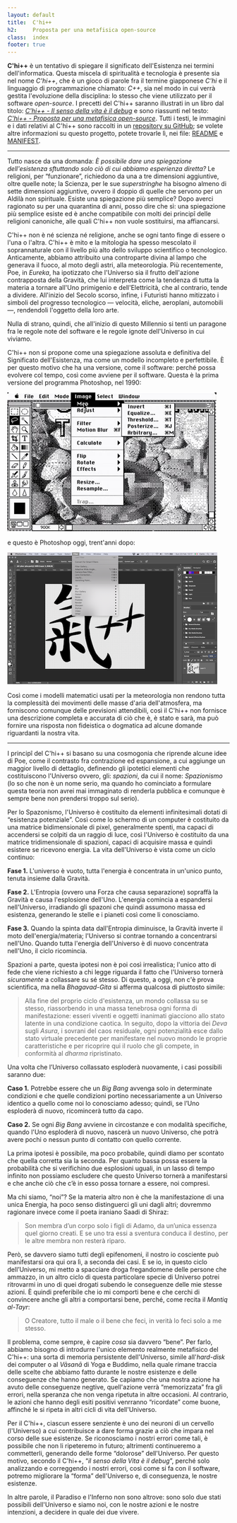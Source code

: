 ```yaml
---
layout: default
title:  C'hi++
h2:     Proposta per una metafisica open-source
class:  index
footer: true
---
```


<b>C'hi++</b> è un tentativo di spiegare il significato dell'Esistenza nei termini dell'informatica.
Questa miscela di spiritualità e tecnologia è presente sia nel nome *C'hi++*, che è un gioco di parole fra il termine giapponese *C'hi* e il linguaggio di programmazione chiamato: *C++*, sia nel modo in cui verrà gestita l'evoluzione della disciplina: lo stesso che viene utilizzato per il software *open-source*.
I precetti del C'hi++ saranno illustrati in un libro dal titolo:
[*C'hi++ - Il senso della vita è il debug*](/man/)
e sono riassunti nel testo:
[*C'hi++ - Proposta per una metafisica open-source*](/proposta/).
Tutti i testi, le immagini e i dati relativi al C'hi++ sono raccolti in un
<a  title="Va' al progetto su GitHub"
    target="github"
    href="https://github.com/chi-plus-plus/chi-plus-plus">
    repository su GitHub</a>; se volete altre informazioni su questo progetto, potete trovarle lì, nei file:
<a href="https://github.com/chi-plus-plus/chi-plus-plus" target="github">README</a> e
<a href="https://github.com/chi-plus-plus/chi-plus-plus/blob/master/MANIFEST.md" target="github">MANIFEST</a>.

---

Tutto nasce da una domanda: *È possibile dare una spiegazione dell'esistenza sftuttando solo ciò di cui abbiamo esperienza diretta?*
Le religioni, per “funzionare”, richiedono da una a tre dimensioni aggiuntive, oltre quelle note; la Scienza, per le sue *superstringhe* ha bisogno almeno di sette dimensioni aggiuntive, ovvero il doppio di quelle che servono per un Aldilà non spirituale. Esiste una spiegazione più semplice?
Dopo averci ragionato su per una quarantina di anni, posso dire che sì: una spiegazione più semplice esiste ed è anche compatibile con molti dei princip&icirc; delle religioni canoniche, alle quali C'hi++ non vuole sostituirsi, ma affiancarsi. 

C'hi++ non è né scienza né religione, anche se ogni tanto finge di essere o l'una o l'altra.
C'hi++ è mito e la mitologia ha spesso mescolato il soprannaturale con il livello più alto dello sviluppo scientifico o tecnologico.
Anticamente, abbiamo attribuito una controparte divina al lampo che generava il fuoco, al moto degli astri, alla meteorologia.
Più recentemente, Poe, in *Eureka*, ha ipotizzato che l'Universo sia il frutto dell'azione contrapposta della Gravità, che lui interpreta come la tendenza di tutta la materia a tornare all'Uno primigenio e dell'Elettricità, che al contrario, tende a dividere.
All'inizio del Secolo scorso, infine, i Futuristi hanno mitizzato i simboli del progresso tecnologico &mdash; velocità, eliche, aeroplani, automobili &mdash;, rendendoli l'oggetto della loro arte.
<!-- @todo: aggiungere nota sulla scienza -->
Nulla di strano, quindi, che all'inizio di questo Millennio si tenti un paragone fra le regole note del software e le regole ignote dell'Universo in cui viviamo.

C'hi++ non si propone come una spiegazione assoluta e definitiva del Significato dell'Esistenza, ma come un modello incompleto e perfettibile.
È per questo motivo che ha una versione, come il software: perché possa evolvere col tempo, così come avviene per il software.
Questa è la prima versione del programma Photoshop, nel 1990:
<p class="immagine"><img src="assets/img/photoshop-v1.jpg"></p>
e questo è Photoshop oggi, trent'anni dopo:
<p class="immagine"><img src="assets/img/photoshop-2020.png"></p>
Così come i modelli matematici usati per la meteorologia non rendono tutta la complessità dei movimenti delle masse d'aria dell'atmosfera, ma forniscono comunque delle previsioni attendibili, così il C'hi++ non fornisce una descrizione completa e accurata di ciò che è, è stato e sarà, ma può fornire una risposta non fideistica o dogmatica ad alcune domande riguardanti la nostra vita.

---

I princip&icirc; del C'hi++ si basano su una cosmogonia che riprende alcune idee di Poe, come il contrasto fra contrazione ed espansione, a cui aggiunge un maggior livello di dettaglio, definendo gli ipotetici elementi che costituiscono l'Universo ovvero, gli: *spazioni*, da cui il nome: *Spazionismo* (lo so che non è un nome serio, ma quando ho cominciato a formulare questa teoria non avrei mai immaginato di renderla pubblica e comunque è sempre bene non prendersi troppo sul serio).

Per lo Spazonismo, l'Universo è costituito da elementi infinitesimali dotati di “esistenza potenziale”. 
Così come lo schermo di un computer è costituito da una matrice bidimensionale di pixel, generalmente spenti, ma capaci di accendersi se colpiti da un raggio di luce, così l'Universo è costituito da una matrice tridimensionale di spazioni, capaci di acquisire massa e quindi esistere  se ricevono energia.
La vita dell'Universo è vista come un ciclo continuo:

<b>Fase 1.</b> L'universo è vuoto, tutta l'energia è concentrata in un'unico punto, tenuta insieme dalla Gravità.

<b>Fase 2.</b> L'Entropia (ovvero una Forza che causa separazione) sopraffà la Gravità e causa l'esplosione dell'Uno.
L'energia comincia a espandersi nell'Universo, irradiando gli spazoni che quindi assumono massa ed esistenza, generando le stelle e i pianeti così come li conosciamo.

<b>Fase 3.</b> Quando la spinta data dall'Entropia diminuisce, la Gravità inverte il moto dell'energia/materia; l'Universo si contrae tornando a concentrarsi nell'Uno.
Quando tutta l'energia dell'Universo è di nuovo concentrata nell'Uno, il ciclo ricomincia.

Spazioni a parte, questa ipotesi non è poi così irrealistica; l'unico atto di fede che viene richiesto a chi legge riguarda il fatto che l'Universo tornerà *sicuramente* a collassare su sé stesso.
Di questo, a oggi, non c'è prova scientifica, ma nella *Bhagavad-Gita* si afferma qualcosa di piuttosto simile:

>    Alla fine del proprio ciclo d'esistenza, un mondo collassa su se stesso, riassorbendo in una massa tenebrosa ogni forma di manifestazione: esseri viventi e oggetti inanimati giacciono allo stato latente in una condizione caotica. In seguito, dopo la vittoria dei *Deva* sugli *Asura*, i sovrani del caos residuale, ogni potenzialità esce dallo stato virtuale precedente per manifestare nel nuovo mondo le proprie caratteristiche e per ricoprire qui il ruolo che gli compete, in conformità al *dharma* ripristinato.

Una volta che l’Universo collassato esploderà nuovamente, i casi possibili saranno due:

<b>Caso 1.</b> Potrebbe essere che un *Big Bang* avvenga solo in determinate condizioni e che quelle condizioni portino necessariamente a un Universo identico a quello come noi lo conosciamo adesso; quindi, se l’Uno esploderà di nuovo, ricomincerà tutto da capo.  
<!-- todo: aggiungere nota su processo 68 -->

<b>Caso 2.</b> Se ogni *Big Bang* avviene in circostanze e con modalità specifiche, quando l'Uno esploderà di nuovo, nascerà un nuovo Universo, che potrà avere pochi o nessun punto di contatto con quello corrente.

La prima ipotesi è possibile, ma poco probabile, quindi diamo per scontato che quella corretta sia la seconda.
Per quanto bassa possa essere la probabilità che si verifichino due esplosioni uguali, in un lasso di tempo infinito non possiamo escludere che questo Universo tornerà a manifestarsi e che anche ciò che c’è in esso possa tornare a essere, noi compresi.

Ma chi siamo, “noi”? Se la materia altro non è che la manifestazione di una unica Energia, ha poco senso distinguerci gli uni dagli altri; dovremmo ragionare invece come il poeta iraniano Saadi di Shiraz:

<blockquote>
    Son membra d’un corpo solo i figli di Adamo,
    da un’unica essenza quel giorno creati.
    E se uno tra essi a sventura conduca il destino,
    per le altre membra non resterà riparo.
</blockquote>

Però, se davvero siamo tutti degli epifenomeni, il nostro io cosciente può manifestarsi ora qui ora lì, a seconda dei casi. E se io, in questo ciclo dell’Universo, mi metto a spacciare droga fregandomene delle persone che ammazzo, in un altro ciclo di questa particolare specie di Universo potrei ritrovarmi in uno di quei drogati subendo le conseguenze delle mie stesse azioni. È quindi preferibile che io mi comporti bene e che cerchi di convincere anche gli altri a comportarsi bene, perché, come recita il *Mantiq al-Tayr*:

<blockquote>
    O Creatore, tutto il male o il bene che feci, in verità lo feci solo a me stesso.
</blockquote>

Il problema, come sempre, è capire *cosa* sia davvero “bene”.
Per farlo, abbiamo bisogno di introdurre l'unico elemento realmente metafisico del C'hi++: una sorta di memoria persistente dell'Universo, simile all'*hard-disk* dei computer o al *Vāsanā* di Yoga e Buddimo, nella quale rimane traccia delle scelte che abbiamo fatto durante le nostre esistenze e delle conseguenze che hanno generato.
Se capiamo che una nostra azione ha avuto delle conseguenze negtive, quell'azione verrà “memorizzata” fra gli errori, nella speranza che non venga ripetuta in altre occasioni.
Al contrario, le azioni che hanno degli esiti positivi venrranno “ricordate” come buone, affinché le si ripeta in altri cicli di vita dell'Universo.

Per il C'hi++, ciascun essere senziente è uno dei neuroni di un cervello (l'Universo) a cui contribuisce a dare forma grazie a ciò che impara nel corso delle sue esistenze.
Se riconosciamo i nostri errori come tali, è possibile che non li ripeteremo in futuro; altrimenti continueremo a commetterli, generando delle forme “dolorose” dell'Universo.
Per questo motivo, secondo il C'hi++, “*il senso della Vita è il debug*”, perché solo analizzando e correggendo i nostri errori, così come si fa con il software, potremo migliorare la “forma” dell'Universo e, di conseguenza, le nostre esistenze.

In altre parole, il Paradiso e l'Inferno non sono altrove: sono solo due stati possibili dell'Universo e siamo noi, con le nostre azioni e le nostre intenzioni, a decidere in quale dei due vivere.
